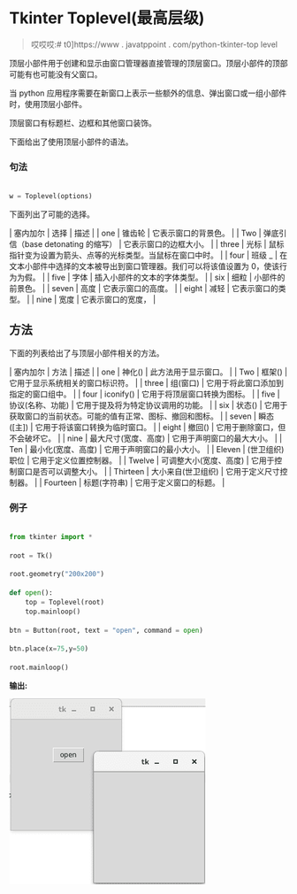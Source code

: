 # Tkinter Toplevel(最高层级)

> 哎哎哎:# t0]https://www . javatppoint . com/python-tkinter-top level

顶层小部件用于创建和显示由窗口管理器直接管理的顶层窗口。顶层小部件的顶部可能有也可能没有父窗口。

当 python 应用程序需要在新窗口上表示一些额外的信息、弹出窗口或一组小部件时，使用顶层小部件。

顶层窗口有标题栏、边框和其他窗口装饰。

下面给出了使用顶层小部件的语法。

### 句法

```py

w = Toplevel(options) 

```

下面列出了可能的选择。

| 塞内加尔 | 选择 | 描述 |
| one | 锥齿轮 | 它表示窗口的背景色。 |
| Two | 弹底引信（base detonating 的缩写） | 它表示窗口的边框大小。 |
| three | 光标 | 鼠标指针变为设置为箭头、点等的光标类型。当鼠标在窗口中时。 |
| four | 班级 _ | 在文本小部件中选择的文本被导出到窗口管理器。我们可以将该值设置为 0，使该行为为假。 |
| five | 字体 | 插入小部件的文本的字体类型。 |
| six | 细粒 | 小部件的前景色。 |
| seven | 高度 | 它表示窗口的高度。 |
| eight | 减轻 | 它表示窗口的类型。 |
| nine | 宽度 | 它表示窗口的宽度， |

## 方法

下面的列表给出了与顶层小部件相关的方法。

| 塞内加尔 | 方法 | 描述 |
| one | 神化() | 此方法用于显示窗口。 |
| Two | 框架() | 它用于显示系统相关的窗口标识符。 |
| three | 组(窗口) | 它用于将此窗口添加到指定的窗口组中。 |
| four | iconify() | 它用于将顶层窗口转换为图标。 |
| five | 协议(名称、功能) | 它用于提及将为特定协议调用的功能。 |
| six | 状态() | 它用于获取窗口的当前状态。可能的值有正常、图标、撤回和图标。 |
| seven | 瞬态([主]) | 它用于将该窗口转换为临时窗口。 |
| eight | 撤回() | 它用于删除窗口，但不会破坏它。 |
| nine | 最大尺寸(宽度、高度) | 它用于声明窗口的最大大小。 |
| Ten | 最小化(宽度、高度) | 它用于声明窗口的最小大小。 |
| Eleven | (世卫组织)职位 | 它用于定义位置控制器。 |
| Twelve | 可调整大小(宽度、高度) | 它用于控制窗口是否可以调整大小。 |
| Thirteen | 大小来自(世卫组织) | 它用于定义尺寸控制器。 |
| Fourteen | 标题(字符串) | 它用于定义窗口的标题。 |

### 例子

```py

from tkinter import *

root = Tk()

root.geometry("200x200")

def open():
    top = Toplevel(root)
    top.mainloop()

btn = Button(root, text = "open", command = open)

btn.place(x=75,y=50)

root.mainloop()

```

**输出:**

![Python Tkinter Toplevel](img/05a817964c58bf3267fbd3fe82816b2d.png)